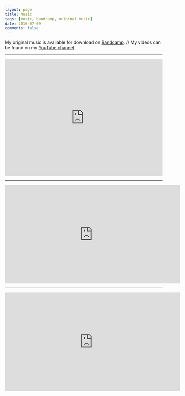 ```yaml
---
layout: page
title: Music
tags: [music, bandcamp, original music]
date: 2016-07-09
comments: false
---
```


My original music is available for download on [Bandcamp](http://emilyfoxmusic.bandcamp.com). // My videos can be found on my [YouTube channel](https://www.youtube.com/user/FoxxeMusic).

---

<iframe style="border: 0; width: 100%; height: 373px;" src="https://bandcamp.com/EmbeddedPlayer/album=4081268358/size=large/bgcol=ffffff/linkcol=de270f/artwork=small/transparent=true/" seamless><a href="http://emilyfoxmusic.bandcamp.com/album/real">Real by Emily Fox</a></iframe>

---

<iframe width="560" height="315" src="https://www.youtube.com/embed/PWYheWYIkqM" frameborder="0" allowfullscreen></iframe>

---

<iframe width="560" height="315" src="https://www.youtube.com/embed/8dRhvJSyDc8" frameborder="0" allowfullscreen></iframe>
